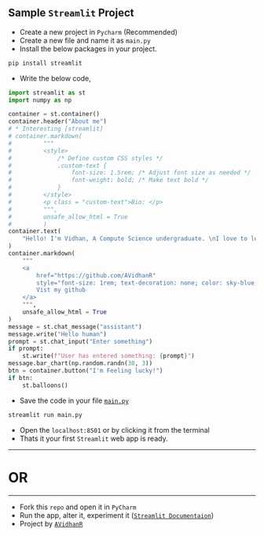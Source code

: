 ## Sample `Streamlit` Project
- Create a new project in `Pycharm` (Recommended)
- Create a new file and name it as `main.py`
- Install the below packages in your project.
```bash
pip install streamlit
```
- Write the below code,
```py
import streamlit as st
import numpy as np

container = st.container()
container.header("About me")
# * Interesting [streamlit]
# container.markdown(
#         """
#         <style>
#             /* Define custom CSS styles */
#             .custom-text {
#                 font-size: 1.5rem; /* Adjust font size as needed */
#                 font-weight: bold; /* Make text bold */
#             }
#         </style>
#         <p class = "custom-text">Bio: </p>
#         """,
#         unsafe_allow_html = True
#         )
container.text(
    "Hello! I'm Vidhan, A Compute Science undergraduate. \nI love to learn new Stuff and upgrade myself"
)
container.markdown(
    """
    <a
        href="https://github.com/AVidhanR"
        style="font-size: 1rem; text-decoration: none; color: sky-blue;">
        Vist my github
    </a>
    """,
    unsafe_allow_html = True
)
message = st.chat_message("assistant")
message.write("Hello human")
prompt = st.chat_input("Enter something")
if prompt:
    st.write(f"User has entered something: {prompt}")
message.bar_chart(np.random.randn(30, 3))
btn = container.button("I'm Feeling lucky!")
if btn:
    st.balloons()

```
- Save the code in your file [`main.py`]()
```bash
streamlit run main.py
```
- Open the `localhost:8501` or by clicking it from the terminal
- Thats it your first `Streamlit` web app is ready.
----
# OR
----
- Fork this `repo` and open it in `PyCharm`
- Run the app, alter it, experiment it ([`Streamlit Documentaion`](https://docs.streamlit.io/))
- Project by [`AVidhanR`]()
